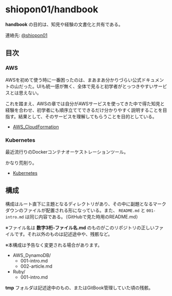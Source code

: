 # shiopon01/handbook

**handbook** の目的は、知見や経験の文書化と共有である。

連絡先: [@shiopon01](https://twitter.com/shiopon01)

## 目次

### AWS

AWSを初めて使う時に一番困ったのは、まあまあ分かりづらい公式ドキュメントの山だった。UIも統一感が無く、全体で見ると初学者がとっつきやすいサービスとは思えない。

これを踏まえ、AWSの章では自分がAWSサービスを使ってきた中で得た知見と経験を合わせ、初学者にも順序立ててできるだけ分かりやすく説明することを目指す。結果として、そのサービスを理解してもらうことを目的としている。

- [AWS_CloudFormation](/AWS_CloudFormation)

### Kubernetes

最近流行りのDockerコンテナオーケストレーションツール。

かなり荒削り。

- [Kubernetes](/Kubernetes)

## 構成

構成はルート直下に主題となるディレクトリがあり、その中に副題となるマークダウンのファイルが配置される形になっている。また、 `README.md` と `001-intro.md` は同じ内容である。（GitHubで見た時用のREADME.md）

※ファイル名は **数字3桁-ファイル名.md** のものがこのリポジトリの正しいファイルです。それ以外のものは記述途中や、残骸など。

※本構成は予告なく変更される場合があります。

- AWS_DynamoDB/
  - 001-intro.md
  - 002-article.md
- Ruby/
  - 001-intro.md

**tmp** フォルダは記述途中のもの、またはGitBook管理していた頃の残骸。
